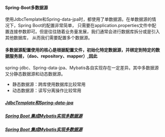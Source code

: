 #### Spring-Boot多数据源
使用JdbcTemplate和Spring-data-jpa时，都使用了单数据源。在单数据源的情况下，Spring Boot的配置非常简单，
只需要在application.properties文件中配置连接参数即可。但是往往随着业务量发展，我们通常会进行数据库拆分或是引入其他数据库，
从而我们需要配置多个数据源。     

#### 多数据源配置使用的核心是根据配置文件，初始化特定数据源，并绑定到特定的数据服务层，（dao、repository、mapper）,因此
spring-jdbc、Spring-data-jpa、Mybatis各自实现存在一定差异。其中多数据源又分静态数据源和动态数据源。

- 静态数据源：跨库使用数据库比较常用
- 动态数据源：读写分离操作比较常用 

##### [JdbcTemplate和Spring-data-jpa](https://www.cnblogs.com/fengmao/p/7538854.html)
##### [Spring Boot 集成Mybatis实现多数据源](https://blog.csdn.net/maoyeqiu/article/details/74011626)
##### [Spring Boot 集成Mybatis实现多数据源](https://blog.csdn.net/neosmith/article/details/61202084)
